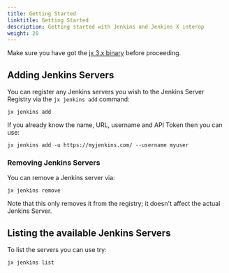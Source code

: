 ```yaml
---
title: Getting Started 
linktitle: Getting Started
description: Getting started with Jenkins and Jenkins X interop
weight: 20
---
```



Make sure you have got the [jx 3.x binary](/docs/v3/guides/jx3/) before proceeding.


## Adding Jenkins Servers

You can register any Jenkins servers you wish to the Jenkins Server Registry via the `jx jenkins add` command:

```
jx jenkins add 
```

If you already know the name, URL, username and API Token then you can use:

```
jx jenkins add -u https://myjenkins.com/ --username myuser
```

### Removing Jenkins Servers

You can remove a Jenkins server via:

``` 
jx jenkins remove
```

Note that this only removes it from the registry; it doesn't affect the actual Jenkins Server.

## Listing the available Jenkins Servers

To list the servers you can use try:

``` 
jx jenkins list
```
